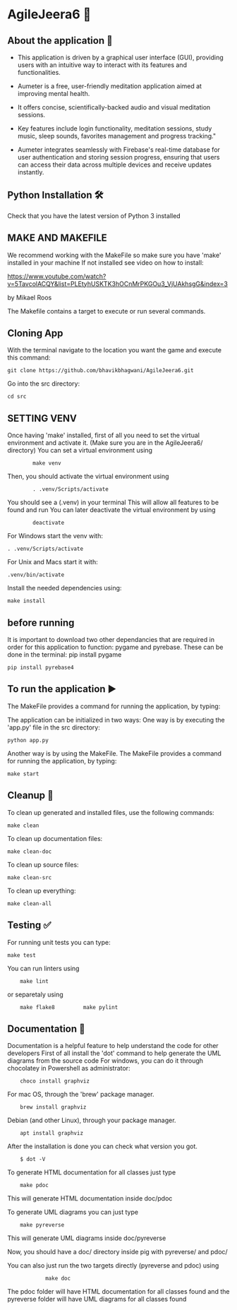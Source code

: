 # AgileJeera6 🚀

## About the application 📱
- This application is driven by a graphical user interface (GUI), providing users with an intuitive way to interact with its features and functionalities.

- Aumeter is a free, user-friendly meditation application aimed at improving mental health.

- It offers concise, scientifically-backed audio and visual meditation sessions.

- Key features include login functionality, meditation sessions, study music,  sleep sounds, favorites management and progress tracking."

- Aumeter integrates seamlessly with Firebase's real-time database for user authentication and storing session progress, ensuring that users can access their data across multiple devices and receive updates instantly.

## Python Installation 🛠️
Check that you have the latest version of Python 3 installed

## MAKE AND MAKEFILE

We recommend working with the MakeFile so make sure you have 'make' installed in your machine
If not installed see video on how to install:

https://www.youtube.com/watch?v=5TavcolACQY&list=PLEtyhUSKTK3hOCnMrPKGOu3_VjUAkhsgG&index=3

by Mikael Roos

The Makefile contains a target to execute or run several commands.

## Cloning App

With the terminal navigate to the location you want the game and execute this command:

    git clone https://github.com/bhavikbhagwani/AgileJeera6.git



Go into the src directory:

    cd src 

## SETTING VENV

Once having 'make' installed, first of all you need to set the virtual environment and activate it. 
(Make sure you are in the AgileJeera6/ directory)
You can set a virtual environment using 

            make venv

Then, you should activate the virtual environment using

            . .venv/Scripts/activate

You should see a (.venv) in your terminal
This will allow all features to be found and run
You can later deactivate the virtual environment by using

            deactivate

For Windows start the venv with:

    . .venv/Scripts/activate

For Unix and Macs start it with:

    .venv/bin/activate

Install the needed dependencies using: 

    make install

## before running
It is important to download two other dependancies that are required in order
for this application to function: pygame and pyrebase. These can be done in the terminal:
    pip install pygame

    pip install pyrebase4


## To run the application ▶️
The MakeFile provides a command for running the application, by typing:

The application can be initialized in two ways:
One way is by executing the 'app.py' file in the src directory:

    python app.py

Another way is by using the MakeFile. The MakeFile provides a
command for running the application, by typing:

    make start

## Cleanup 🧹

To clean up generated and installed files, use the following commands:

    make clean

To clean up documentation files:

    make clean-doc

To clean up source files:

    make clean-src

To clean up everything:

    make clean-all

## Testing ✅

For running unit tests you can type:

    make test

You can run linters using

        make lint

or separetaly using

        make flake8         make pylint

## Documentation 📄
Documentation is a helpful feature to help understand the code for other developers
First of all install the 'dot' command  to help generate the UML diagrams from the source code
For windows, you can do it through chocolatey in Powershell as administrator:

        choco install graphviz

For mac OS, through the 'brew' package manager.

        brew install graphviz

Debian (and other Linux), through your package manager.

        apt install graphviz

After the installation is done you can check what version you got.

        $ dot -V

To generate HTML documentation for all classes just type

        make pdoc

This will generate HTML documentation inside doc/pdoc

To generate UML diagrams you can just type

        make pyreverse

This will generate UML diagrams inside doc/pyreverse

Now, you should have a doc/ directory inside pig with pyreverse/ and pdoc/

You can also just run the two targets directly (pyreverse and pdoc) using

                make doc

The pdoc folder will have HTML documentation for all classes found and
the pyreverse folder will have UML diagrams for all classes found
